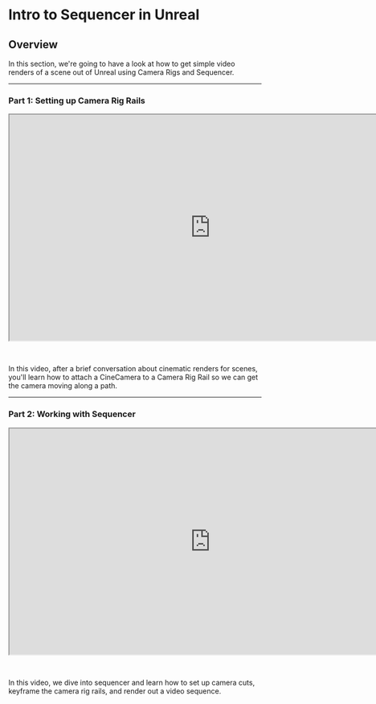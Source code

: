 # Intro to Sequencer in Unreal

<h2>Overview</h2>
<p>In this section, we're going to have a look at how to get simple video renders of a scene out of Unreal using Camera Rigs and Sequencer.</p>
<hr>
<h3>Part 1: Setting up Camera Rig Rails</h3>
<p><iframe title="YouTube video player" src="https://www.youtube.com/embed/D5wvqQKDPx8?rel=0" width="800" height="450" allowfullscreen="allowfullscreen" allow="accelerometer; autoplay; clipboard-write; encrypted-media; gyroscope; picture-in-picture"></iframe></p>
<p>&nbsp;</p>
<p>In this video, after a brief conversation about cinematic renders for scenes, you'll learn how to attach a CineCamera to a Camera Rig Rail so we can get the camera moving along a path.&nbsp;</p>
<hr>
<h3>Part 2: Working with Sequencer</h3>
<p><iframe title="YouTube video player" src="https://www.youtube.com/embed/G4sIQWhbjz0?rel=0" width="800" height="450" allowfullscreen="allowfullscreen" allow="accelerometer; autoplay; clipboard-write; encrypted-media; gyroscope; picture-in-picture"></iframe></p>
<p>&nbsp;</p>
<p>In this video, we dive into sequencer and learn how to set up camera cuts, keyframe the camera rig rails, and render out a video sequence.</p>